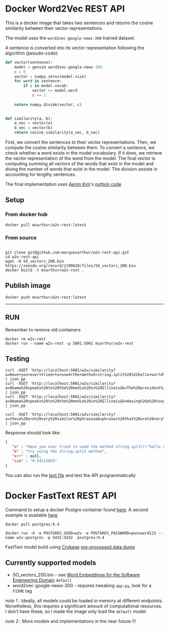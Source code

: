 

# Docker Word2Vec REST API

This is a docker image that takes two sentences and returns the cosine similarity between their vector representations.

The model uses the `word2vec-google-news-300` trained dataset. 

A sentence is converted into its vector representation following the algorithm (pesudo-code):

```python
def vector(sentence):
    model = gensim word2vec-google-news-300
    c = 0
    vector = numpy.zeros(model.size) 
    for word in sentence:
        if c in model.vocab:
            vector += model.word
            c += 1
    
    return numpy.divide(vector, c)
            

def similarity(a, b):
    a_vec = vector(a)
    b_vec = vector(b)
    return cosine_similarity(a_vec, b_vec)
```

First, we convert the sentences to their vector representations. Then, we compute the cosine similarity between them.
To convert a sentence, we check whether a word exists in the model vocabulary. If it does, we retrieve the vector representation of the word from the model.
The final vector is computing summing all vectors of the words that exist in the model and diving the number of words that exist in the model.
The division assists in accounting for lengthy sentences. 

The final implementation uses [Aerim Kim](https://www.linkedin.com/in/aerinykim/)'s [python code](https://bitbucket.org/yunazzang/aiwiththebest_byor/src/master/)

## Setup

### From docker hub

```shell script
docker pull msarthur/w2v-rest:latest
```

### From source

```shell script

git clone git@github.com:marquesarthur/w2v-rest-api.git
cd w2v-rest-api
wget -O SO_vectors_200.bin https://zenodo.org/record/1199620/files/SO_vectors_200.bin
docker build -t msarthur/w2v-rest .
```


## Publish image

```shell script
docker push msarthur/w2v-rest:latest
```

___

## RUN

Remember to remove old containers

```shell script
docker rm w2v-rest
docker run --name w2v-rest -p 5001:5001 msarthur/w2v-rest
```

## Testing
```shell script
curl -XGET 'http://localhost:5001/w2v/similarity?a=Have+you+ever+tried+to+used+the+method+string.split%28%22hello+world%22%29&b=try+using+the+string.split+method' | json_pp
curl -XGET 'http://localhost:5001/w2v/similarity?a=Obama%20speaks%20to%20the%20media%20in%20Illinois&b=The%20president%20greets%20the%20press%20in%20Chicago' | json_pp
curl -XGET 'http://localhost:5001/w2v/similarity?a=Obama%20speaks%20to%20the%20media%20in%20Illinois&b=Having%20a%20tough%20time%20finding%20an%20orange%20juice%20press%20machine%3F' | json_pp

curl -XGET 'http://localhost:5001/w2v/similarity?a=these%20are%20very%20similar%20phrases&b=phrases%20that%20are%20very%20similar' | json_pp
```

Response should look like:

```json
{
   "a" : "Have you ever tried to used the method string.split(\"hello world\")",
   "b" : "try using the string.split method",
   "err" : null,
   "sim" : "0.54513955"
}
``` 

You can also run the [test file](test.py) and test the API programmatically


# Docker FastText REST API

Command to setup a docker Postgre container found [here](https://sclorg.github.io/containers-doc/postgresql/9.4/).
A second example is available [here](https://www.optimadata.nl/blogs/1/n8dyr5-how-to-run-postgres-on-docker-part-1)

```shell scrit
docker pull postgres:9.4
```


```shell scrit
docker run -d -e POSTGRES_USER=w2v -e POSTGRES_PASSWORD=password123 --name w2v-postgres -p 5432:5432  postgres:9.4
```

FastText model build using [Crokage](https://github.com/muldon/CROKAGE-replication-package) [pre-processed data dump](http://lascam.facom.ufu.br/companion/crokage/dump2018crokagereplicationpackage.backup)








## Currently supported models

* SO_vectors_200.bin - see [Word Embeddings for the Software Engineering Domain](https://zenodo.org/record/1199620#.YFEFlv4TGhg) `default`
* word2vec-google-news-300 - requires tweaking `app.py`, look for a `FIXME` tag

*note 1* : Ideally, all models could be loaded in memory at different endpoints. Nonetheless, this requires a significant amount of computational resources. I don't have these, so I made the image only load the `default` model

*note 2* : More models and implementations in the near future !!!